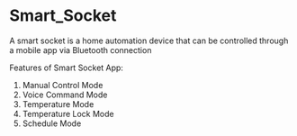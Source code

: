 # Smart_Socket
A smart socket is a home automation device that can be controlled through a mobile app via Bluetooth connection

Features of Smart Socket App: 
1. Manual Control Mode 
2. Voice Command Mode 
3. Temperature Mode 
4. Temperature Lock Mode 
5. Schedule Mode 
